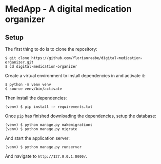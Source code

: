 # MedApp - A digital medication organizer



## Setup

The first thing to do is to clone the repository:

```console
$ git clone https://github.com/florianraabe/digital-medication-organizer.git
$ cd digital-medication-organizer
```

Create a virtual environment to install dependencies in and activate it:

```console
$ python -m venv venv
$ source venv/bin/activate
```

Then install the dependencies:

```console
(venv) $ pip install -r requirements.txt
```

Once `pip` has finished downloading the dependencies, setup the database:

```console
(venv) $ python manage.py makemigrations
(venv) $ python manage.py migrate
```

And start the application server:

```console
(venv) $ python manage.py runserver
```

And navigate to `http://127.0.0.1:8000/`.
